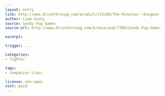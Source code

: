 ```yaml
---
layout: entry
link: http://www.drivethrurpg.com/product/212109/The-Minotaur--Dungeon-World-Companion-Class?manufacturers_id=7386
author: Liam Ginty
source: Sandy Pug Games
source-url: http://www.drivethrurpg.com/browse/pub/7386/Sandy-Pug-Games

excerpt:

trigger: ...

categories:
- fighter

tags:
- companion class

license: non-open
cost: paid
---
```

